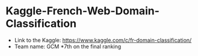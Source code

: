 # Kaggle-French-Web-Domain-Classification

* Link to the Kaggle: https://www.kaggle.com/c/fr-domain-classification/
* Team name: GCM
*7th on the final ranking
